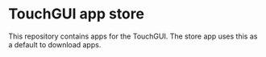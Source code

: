 # TouchGUI app store

This repository contains apps for the TouchGUI. The store app uses
this as a default to download apps.


